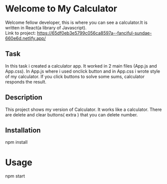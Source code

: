# Welcome to My Calculator
Welcome fellow developer, this is where you can see a calculator.It is written in React(a library of Javascript). <br>
Link to project: https://65df0eb3e5799c056ca8597a--fanciful-sundae-660e6d.netlify.app/

## Task
In this task i created a calculator app. It worked in 2 main files (App.js and App.css). In App.js where i used onclick button and in App.css i wrote style of my calculator.
If you click buttons to solve some sums, calculator responds the result. 
## Description
This project shows my version of Calculator. It works like a calculator. There are delete and clear buttons( extra ) that you can delete number.

## Installation
npm install
# Usage
npm start

